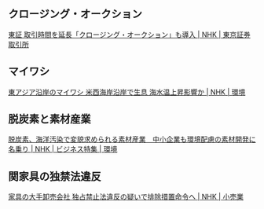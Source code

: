 ## クロージング・オークション

[東証 取引時間を延長「クロージング・オークション」も導入 | NHK | 東京証券取引所](https://www3.nhk.or.jp/news/html/20241105/k10014629231000.html)

## マイワシ

[東アジア沿岸のマイワシ 米西海岸沿岸で生息 海水温上昇影響か | NHK | 環境](https://www3.nhk.or.jp/news/html/20241102/k10014627221000.html)

## 脱炭素と素材産業

[脱炭素、海洋汚染で変貌求められる素材産業　中小企業も環境配慮の素材開発に名乗り | NHK | ビジネス特集 | 環境](https://www3.nhk.or.jp/news/html/20241105/k10014629111000.html)

## 関家具の独禁法違反

[家具の大手卸売会社 独占禁止法違反の疑いで排除措置命令へ | NHK | 小売業](https://www3.nhk.or.jp/news/html/20241106/k10014630041000.html)
